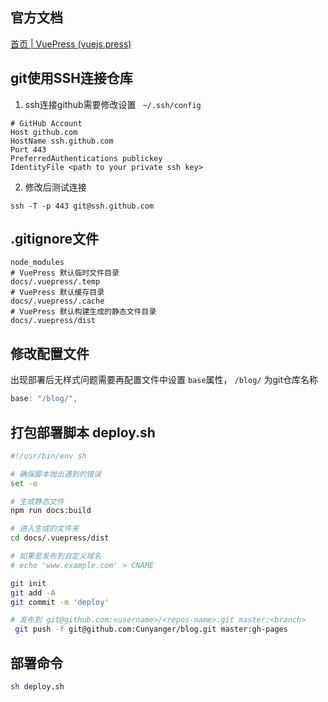 ## 官方文档

[首页 | VuePress (vuejs.press)](https://vuejs.press/zh/)



## git使用SSH连接仓库

1. ssh连接github需要修改设置 ` ~/.ssh/config`

``````
# GitHub Account
Host github.com
HostName ssh.github.com
Port 443
PreferredAuthentications publickey
IdentityFile <path to your private ssh key>
``````

2. 修改后测试连接

```shell 
ssh -T -p 443 git@ssh.github.com
```



## .gitignore文件

```
node_modules
# VuePress 默认临时文件目录
docs/.vuepress/.temp
# VuePress 默认缓存目录
docs/.vuepress/.cache
# VuePress 默认构建生成的静态文件目录
docs/.vuepress/dist
```



## 修改配置文件

出现部署后无样式问题需要再配置文件中设置 `base`属性， `/blog/` 为git仓库名称

```js
base: "/blog/",
```



## 打包部署脚本 deploy.sh

```sh
#!/usr/bin/env sh

# 确保脚本抛出遇到的错误
set -e

# 生成静态文件
npm run docs:build

# 进入生成的文件夹
cd docs/.vuepress/dist

# 如果是发布到自定义域名
# echo 'www.example.com' > CNAME

git init
git add -A
git commit -m 'deploy'

# 发布到 git@github.com:<username>/<repos-name>.git master:<branch>
 git push -f git@github.com:Cunyanger/blog.git master:gh-pages


```



## 部署命令

```sh
sh deploy.sh
```

